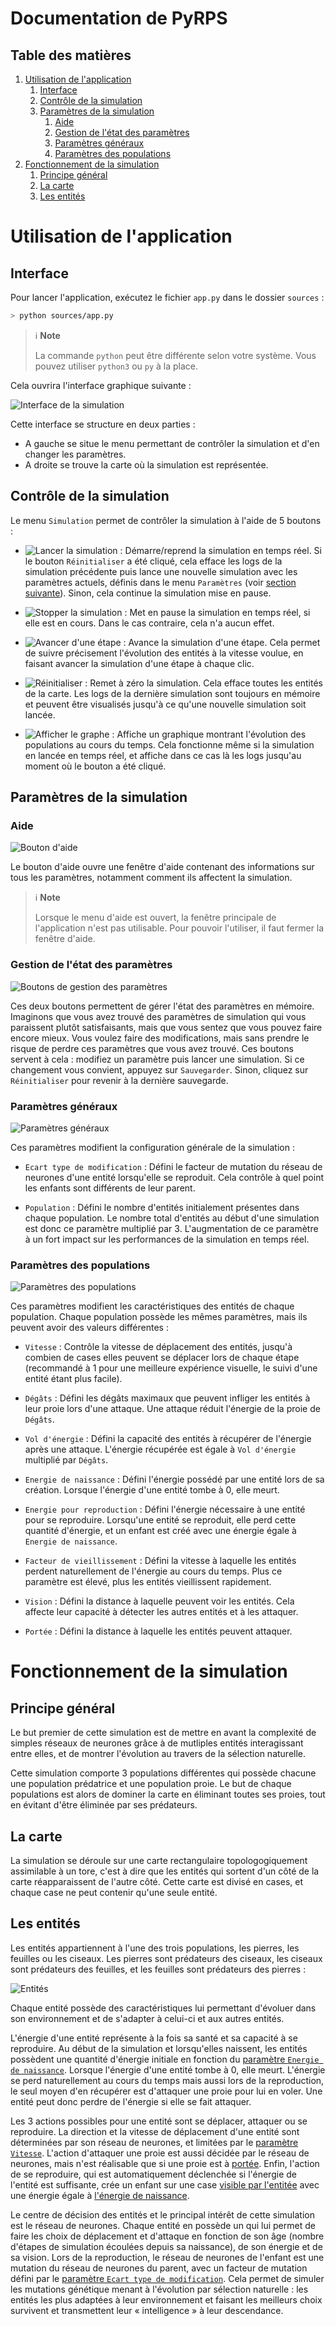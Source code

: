 # Documentation de PyRPS <!-- omit from toc -->

## Table des matières <!-- omit from toc -->
1. [Utilisation de l'application](#utilisation-de-lapplication)
   1. [Interface](#interface)
   2. [Contrôle de la simulation](#contrôle-de-la-simulation)
   3. [Paramètres de la simulation](#paramètres-de-la-simulation)
      1. [Aide](#aide)
      2. [Gestion de l'état des paramètres](#gestion-de-létat-des-paramètres)
      3. [Paramètres généraux](#paramètres-généraux)
      4. [Paramètres des populations](#paramètres-des-populations)
2. [Fonctionnement de la simulation](#fonctionnement-de-la-simulation)
   1. [Principe général](#principe-général)
   2. [La carte](#la-carte)
   3. [Les entités](#les-entités)



# Utilisation de l'application

## Interface

Pour lancer l'application, exécutez le fichier `app.py` dans le dossier `sources` :
```sh
> python sources/app.py
```

> ℹ **Note**
>
> La commande `python` peut être différente selon votre système. Vous pouvez utiliser `python3` ou `py` à la place.

Cela ouvrira l'interface graphique suivante :

![Interface de la simulation](assets/interface.png)

Cette interface se structure en deux parties :
- A gauche se situe le menu permettant de contrôler la simulation et d'en changer les paramètres.
- A droite se trouve la carte où la simulation est représentée.



## Contrôle de la simulation

Le menu `Simulation` permet de contrôler la simulation à l'aide de 5 boutons :

- ![Lancer la simulation](assets/btn_launch.png) : Démarre/reprend la simulation en temps réel. Si le bouton `Réinitialiser` a été cliqué, cela efface les logs de la simulation précédente puis lance une nouvelle simulation avec les paramètres actuels, définis dans le menu `Paramètres` (voir [section suivante](#paramètres-de-la-simulation)). Sinon, cela continue la simulation mise en pause.

- ![Stopper la simulation](assets/btn_stop.png) : Met en pause la simulation en temps réel, si elle est en cours. Dans le cas contraire, cela n'a aucun effet.

- ![Avancer d'une étape](assets/btn_step.png) : Avance la simulation d'une étape. Cela permet de suivre précisement l'évolution des entités à la vitesse voulue, en faisant avancer la simulation d'une étape à chaque clic.

- ![Réinitialiser](assets/btn_reset.png) : Remet à zéro la simulation. Cela efface toutes les entités de la carte. Les logs de la dernière simulation sont toujours en mémoire et peuvent être visualisés jusqu'à ce qu'une nouvelle simulation soit lancée.

- ![Afficher le graphe](assets/btn_show.png) : Affiche un graphique montrant l'évolution des populations au cours du temps. Cela fonctionne même si la simulation en lancée en temps réel, et affiche dans ce cas là les logs jusqu'au moment où le bouton a été cliqué.



## Paramètres de la simulation

### Aide

![Bouton d'aide](assets/btn_help.png)

Le bouton d'aide ouvre une fenêtre d'aide contenant des informations sur tous les paramètres, notamment comment ils affectent la simulation.

> ℹ **Note**
>
> Lorsque le menu d'aide est ouvert, la fenêtre principale de l'application n'est pas utilisable. Pour pouvoir l'utiliser, il faut fermer la fenêtre d'aide.

### Gestion de l'état des paramètres

![Boutons de gestion des paramètres](assets/btn_settings_state.png)

Ces deux boutons permettent de gérer l'état des paramètres en mémoire. Imaginons que vous avez trouvé des paramètres de simulation qui vous paraissent plutôt satisfaisants, mais que vous sentez que vous pouvez faire encore mieux. Vous voulez faire des modifications, mais sans prendre le risque de perdre ces paramètres que vous avez trouvé. Ces boutons servent à cela : modifiez un paramètre puis lancer une simulation. Si ce changement vous convient, appuyez sur `Sauvegarder`. Sinon, cliquez sur `Réinitialiser` pour revenir à la dernière sauvegarde.

### Paramètres généraux

![Paramètres généraux](assets/general_settings.png)

Ces paramètres modifient la configuration générale de la simulation :

- `Ecart type de modification` : Défini le facteur de mutation du réseau de neurones d'une entité lorsqu'elle se reproduit. Cela contrôle à quel point les enfants sont différents de leur parent.

- `Population` : Défini le nombre d'entités initialement présentes dans chaque population. Le nombre total d'entités au début d'une simulation est donc ce paramètre multiplié par 3. L'augmentation de ce paramètre à un fort impact sur les performances de la simulation en temps réel.

### Paramètres des populations

![Paramètres des populations](assets/population_settings.png)

Ces paramètres modifient les caractéristiques des entités de chaque population. Chaque population possède les mêmes paramètres, mais ils peuvent avoir des valeurs différentes :

- `Vitesse` : Contrôle la vitesse de déplacement des entités, jusqu'à combien de cases elles peuvent se déplacer lors de chaque étape (recommandé à 1 pour une meilleure expérience visuelle, le suivi d'une entité étant plus facile).

- `Dégâts` : Défini les dégâts maximaux que peuvent infliger les entités à leur proie lors d'une attaque. Une attaque réduit l'énergie de la proie de `Dégâts`.

- `Vol d'énergie` : Défini la capacité des entités à récupérer de l'énergie après une attaque. L'énergie récupérée est égale à `Vol d'énergie` multiplié par `Dégâts`.

- `Energie de naissance` : Défini l'énergie possédé par une entité lors de sa création. Lorsque l'énergie d'une entité tombe à 0, elle meurt.

- `Energie pour reproduction` : Défini l'énergie nécessaire à une entité pour se reproduire. Lorsqu'une entité se reproduit, elle perd cette quantité d'énergie, et un enfant est créé avec une énergie égale à `Energie de naissance`.

- `Facteur de vieillissement` : Défini la vitesse à laquelle les entités perdent naturellement de l'énergie au cours du temps. Plus ce paramètre est élevé, plus les entités vieillissent rapidement.

- `Vision` : Défini la distance à laquelle peuvent voir les entités. Cela affecte leur capacité à détecter les autres entités et à les attaquer.

- `Portée` : Défini la distance à laquelle les entités peuvent attaquer.



# Fonctionnement de la simulation

## Principe général

Le but premier de cette simulation est de mettre en avant la complexité de simples réseaux de neurones grâce à de mutliples entités interagissant entre elles, et de montrer l'évolution au travers de la sélection naturelle.

Cette simulation comporte 3 populations différentes qui possède chacune une population prédatrice et une population proie. Le but de chaque populations est alors de dominer la carte en éliminant toutes ses proies, tout en évitant d'être éliminée par ses prédateurs.

## La carte

La simulation se déroule sur une carte rectangulaire topologogiquement assimilable à un tore, c'est à dire que les entités qui sortent d'un côté de la carte réapparaissent de l'autre côté. Cette carte est divisé en cases, et chaque case ne peut contenir qu'une seule entité. 
<!-- Les dimensions de la carte ainsi que la taille des cases sont définies dans les [paramètres généraux](#paramètres-généraux) de la simulation. -->

## Les entités

Les entités appartiennent à l'une des trois populations, les pierres, les feuilles ou les ciseaux. Les pierres sont prédateurs des ciseaux, les ciseaux sont prédateurs des feuilles, et les feuilles sont prédateurs des pierres :

![Entités](assets/entities.png)

Chaque entité possède des caractéristiques lui permettant d'évoluer dans son environnement et de s'adapter à celui-ci et aux autres entités.

L'énergie d'une entité représente à la fois sa santé et sa capacité à se reproduire. Au début de la simulation et lorsqu'elles naissent, les entités possèdent une quantité d'énergie initiale en fonction du [paramètre `Energie de naissance`](#paramètres-des-populations). Lorsque l'énergie d'une entité tombe à 0, elle meurt. L'énergie se perd naturellement au cours du temps mais aussi lors de la reproduction, le seul moyen d'en récupérer est d'attaquer une proie pour lui en voler. Une entité peut donc perdre de l'énergie si elle se fait attaquer.

Les 3 actions possibles pour une entité sont se déplacer, attaquer ou se reproduire. La direction et la vitesse de déplacement d'une entité sont déterminées par son réseau de neurones, et limitées par le [paramètre `Vitesse`](#paramètres-des-populations). L'action d'attaquer une proie est aussi décidée par le réseau de neurones, mais n'est réalisable que si une proie est à [portée](#paramètres-des-populations). Enfin, l'action de se reproduire, qui est automatiquement déclenchée si l'énergie de l'entité est suffisante, crée un enfant sur une case [visible par l'entitée](#paramètres-des-populations) avec une énergie égale à [l'énergie de naissance](#paramètres-des-populations).

Le centre de décision des entités et le principal intérêt de cette simulation est le réseau de neurones. Chaque entité en possède un qui lui permet de faire les choix de déplacement et d'attaque en fonction de son âge (nombre d'étapes de simulation écoulées depuis sa naissance), de son énergie et de sa vision. Lors de la reproduction, le réseau de neurones de l'enfant est une mutation du réseau de neurones du parent, avec un facteur de mutation défini par le [paramètre `Ecart type de modification`](#paramètres-généraux). Cela permet de simuler les mutations génétique menant à l'évolution par sélection naturelle : les entités les plus adaptées à leur environnement et faisant les meilleurs choix survivent et transmettent leur « intelligence » à leur descendance.
